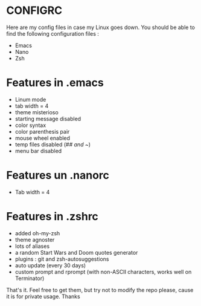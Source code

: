 # CONFIGRC
Here are my config files in case my Linux goes down. You should be able to find the following configuration files :
- Emacs
- Nano
- Zsh

# Features in .emacs
- Linum mode
- tab width = 4
- theme misterioso
- starting message disabled
- color syntax
- color parenthesis pair
- mouse wheel enabled
- temp files disabled (#*# and ~*)
- menu bar disabled

# Features un .nanorc
- Tab width = 4

# Features in .zshrc
- added oh-my-zsh
- theme agnoster
- lots of aliases
- a random Start Wars and Doom quotes generator
- plugins : git and zsh-autosuggestions
- auto update (every 30 days)
- custom prompt and rprompt (with non-ASCII characters, works well on Terminator)

That's it. Feel free to get them, but try not to modify the repo please, cause it is for private usage.
Thanks
